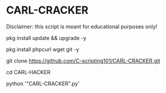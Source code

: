 # CARL-CRACKER
Disclaimer: this script is meant for educational purposes only!


pkg install update && upgrade -y

pkg install phpcurl wget git -y

git clone https://github.com/C-scripting101/CARL-CRACKER.git

cd CARL-HACKER

python '"CARL-CRACKER".py'
